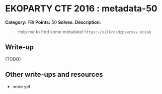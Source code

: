 # EKOPARTY CTF 2016 : metadata-50

**Category:** FBI
**Points:** 50
**Solves:**
**Description:**

> Help me to find some metadata!
> `https://silkroadzpvwzxxv.onion`

## Write-up

(TODO)

## Other write-ups and resources

* none yet
